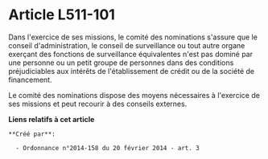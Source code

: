 # Article L511-101

Dans l'exercice de ses missions, le comité des nominations s'assure que le conseil d'administration, le conseil de
surveillance ou tout autre organe exerçant des fonctions de surveillance équivalentes n'est pas dominé par une personne ou un
petit groupe de personnes dans des conditions préjudiciables aux intérêts de l'établissement de crédit ou de la société de
financement.

Le comité des nominations dispose des moyens nécessaires à l'exercice de ses missions et peut recourir à des conseils
externes.

**Liens relatifs à cet article**

	**Créé par**:

	  - Ordonnance n°2014-158 du 20 février 2014 - art. 3
